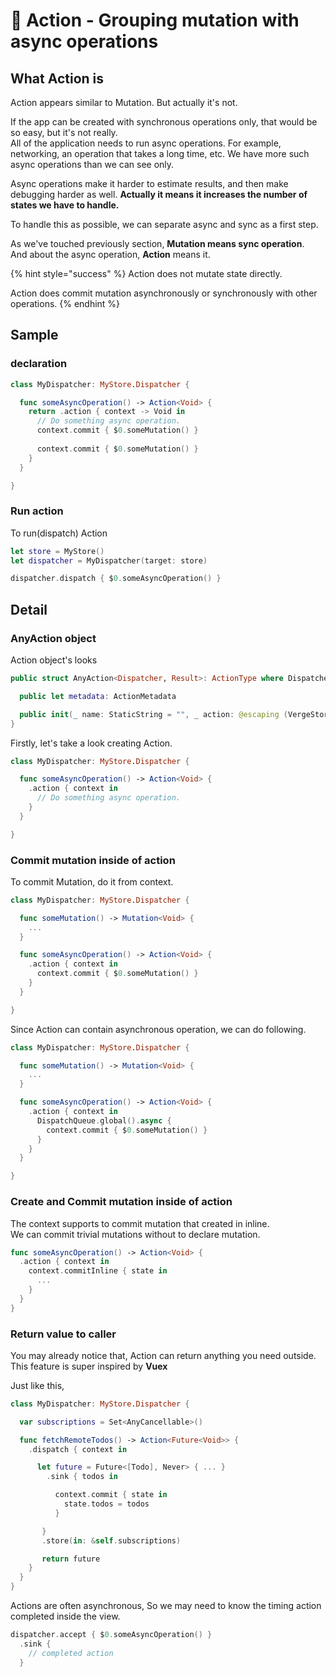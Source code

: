 # 🌟 Action - Grouping mutation with async operations

## What Action is

Action appears similar to Mutation. But actually it's not.

If the app can be created with synchronous operations only, that would be so easy, but it's not really.   
All of the application needs to run async operations. For example, networking, an operation that takes a long time, etc. We have more such async operations than we can see only.

Async operations make it harder to estimate results, and then make debugging harder as well. **Actually it means it increases the number of states we have to handle.**

To handle this as possible, we can separate async and sync as a first step.

As we've touched previously section, **Mutation means sync operation**.   
And about the async operation, **Action** means it.

{% hint style="success" %}
Action does not mutate state directly. 

Action does commit mutation asynchronously or synchronously with other operations.
{% endhint %}

## Sample 

### declaration

```swift
class MyDispatcher: MyStore.Dispatcher {

  func someAsyncOperation() -> Action<Void> {
    return .action { context -> Void in
      // Do something async operation.
      context.commit { $0.someMutation() }
      
      context.commit { $0.someMutation() }
    }
  }

}
```

### Run action

To run\(dispatch\) Action

```swift
let store = MyStore()
let dispatcher = MyDispatcher(target: store)

dispatcher.dispatch { $0.someAsyncOperation() }
```

## Detail

### AnyAction object

Action object's looks

```swift
public struct AnyAction<Dispatcher, Result>: ActionType where Dispatcher : VergeStore.DispatcherType {

  public let metadata: ActionMetadata

  public init(_ name: StaticString = "", _ action: @escaping (VergeStoreDispatcherContext<Dispatcher>) -> Return)
}
```

Firstly, let's take a look creating Action.

```swift
class MyDispatcher: MyStore.Dispatcher {

  func someAsyncOperation() -> Action<Void> {
    .action { context in
      // Do something async operation.
    }
  }

}
```

### Commit mutation inside of action

To commit Mutation, do it from context.

```swift
class MyDispatcher: MyStore.Dispatcher {

  func someMutation() -> Mutation<Void> {
    ...
  }

  func someAsyncOperation() -> Action<Void> {
    .action { context in
      context.commit { $0.someMutation() }
    }
  }

}
```

Since Action can contain asynchronous operation, we can do following.

```swift
class MyDispatcher: MyStore.Dispatcher {

  func someMutation() -> Mutation<Void> {
    ...
  }

  func someAsyncOperation() -> Action<Void> {
    .action { context in
      DispatchQueue.global().async {
        context.commit { $0.someMutation() }
      }
    }
  }

}
```

### Create and Commit mutation inside of action

The context supports to commit mutation that created in inline.  
We can commit trivial mutations without to declare mutation.

```swift
func someAsyncOperation() -> Action<Void> {
  .action { context in
    context.commitInline { state in
      ...    
    }
  }
}
```

### Return value to caller

You may already notice that, Action can return anything you need outside.  
This feature is super inspired by **Vuex**

Just like this,

```swift
class MyDispatcher: MyStore.Dispatcher {

  var subscriptions = Set<AnyCancellable>()

  func fetchRemoteTodos() -> Action<Future<Void>> {
    .dispatch { context in

      let future = Future<[Todo], Never> { ... }
        .sink { todos in

          context.commit { state in
            state.todos = todos
          }

       }
       .store(in: &self.subscriptions)

       return future
    }
  }
}
```

Actions are often asynchronous, So we may need to know the timing action completed inside the view.

```swift
dispatcher.accept { $0.someAsyncOperation() }
  .sink { 
    // completed action
  }
```

